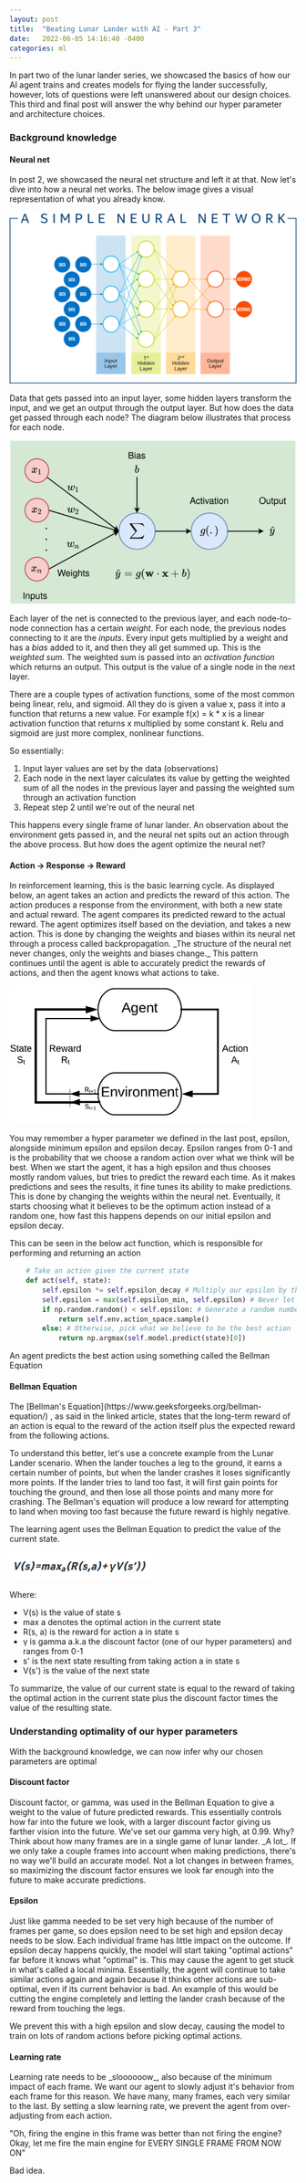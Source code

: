 ```yaml
---
layout: post
title:  "Beating Lunar Lander with AI - Part 3"
date:   2022-06-05 14:16:40 -0400
categories: ml
---
```

In part two of the lunar lander series, we showcased the basics of how our AI agent trains and creates models
for flying the lander successfully, however, lots of questions were left unanswered about our design choices. This
third and final post will answer the why behind our hyper parameter and architecture choices.

<h3>Background knowledge</h3>
<h4>Neural net</h4>
In post 2, we showcased the neural net structure and left it at that. Now let's dive into how a neural net works.
The below image gives a visual representation of what you already know.

![Neural net Simple](/images/neuralnetsimple.png)

Data that gets passed into an input layer,
some hidden layers transform the input, and we get an output through the output layer. 
But how does the data get passed through each node? The diagram below illustrates that process for each node.


![Neural net detailed](/images/neuralnet1node.png)

Each layer of the net is connected to the previous layer, and each node-to-node connection has a certain _weight_.
For each node, the previous nodes connecting to it are the _inputs_. Every input gets multiplied by a weight and has a _bias_
added to it, and then they all get summed up. This is the _weighted sum_.
The weighted sum is passed into an _activation function_ which returns an output. This output is the value 
of a single node in the next layer. 

There are a couple types of activation functions, some of the most common being linear, relu, and sigmoid. All they
do is given a value x, pass it into a function that returns a new value. For example f(x) = k * x is a linear 
activation function that returns x multiplied by some constant k. Relu and sigmoid are just more complex, nonlinear functions.

So essentially:
1. Input layer values are set by the data (observations)
2. Each node in the next layer calculates its value by getting the weighted sum of all the nodes in the previous layer
and passing the weighted sum through an activation function
3. Repeat step 2 until we're out of the neural net

This happens every single frame of lunar lander. An observation about the environment gets passed in, and the neural net
spits out an action through the above process. But how does the agent optimize the neural net?

<h4>Action -> Response -> Reward</h4>
In reinforcement learning, this is the basic learning cycle. As displayed below, an agent takes an action and
predicts the reward of this action.
The action produces a response from the environment, with both a new state and actual reward. The agent compares its predicted reward 
to the actual reward. The agent optimizes itself based on the deviation, and takes a new action. This is done by changing
the weights and biases within its neural net through a process called backpropagation. _The structure of the neural net never
changes, only the weights and biases change._
This pattern continues until the agent is able to accurately predict the rewards of actions, and then the agent knows
what actions to take.

![Reinforcement Learning Cycle](/images/rlcycle.png)

You may remember a hyper parameter we defined in the last post, epsilon, alongside minimum epsilon and epsilon decay.
Epsilon ranges from 0-1 and is the probability that we choose a random action over what we think will be best. When we
start the agent, it has a high epsilon and thus chooses mostly random values, but tries to predict the reward each time.
As it makes predictions and sees the results, it fine tunes its ability to make predictions. This is done by changing 
the weights within the neural net. Eventually, it starts choosing what it believes to be the optimum action instead of
a random one, how fast this happens depends on our initial epsilon and epsilon decay.

This can be seen in the below act function, which is responsible for performing and returning an action

```python
    # Take an action given the current state
    def act(self, state):
        self.epsilon *= self.epsilon_decay # Multiply our epsilon by the decay
        self.epsilon = max(self.epsilon_min, self.epsilon) # Never let epsilon go below the minium value
        if np.random.random() < self.epsilon: # Generate a random number 0-1, if it's less than episolon, do a random action
            return self.env.action_space.sample()
        else: # Otherwise, pick what we believe to be the best action
            return np.argmax(self.model.predict(state)[0])
```

An agent predicts the best action using something called the Bellman Equation

<h4>Bellman Equation</h4>
The [Bellman's Equation](https://www.geeksforgeeks.org/bellman-equation/)
, as said in the linked article, states that the long-term reward of an action is equal to the reward of
the action itself plus the expected reward from the following actions.

To understand this better, let's use a concrete example from the Lunar Lander scenario. When the lander touches a leg
to the ground, it earns a certain number of points, but when the lander crashes it loses significantly more points.
If the lander tries to land too fast, it will first gain points for touching the ground, and then lose all those points
and many more for crashing. The Bellman's equation will produce a low reward for attempting to land when
moving too fast because the future reward is highly negative.

The learning agent uses the Bellman Equation to predict the value of the current state. 

![Bellman Equation](/images/bellman.png)

Where:
* V(s) is the value of state s
* max a denotes the optimal action in the current state
* R(s, a) is the reward for action a in state s
* γ is gamma a.k.a the discount factor (one of our hyper parameters) and ranges from 0-1
* s' is the next state resulting from taking action a in state s
* V(s') is the value of the next state

To summarize, the value of our current state is equal to the reward of taking the optimal action in the current state
plus the discount factor times the value of the resulting state.

<h3>Understanding optimality of our hyper parameters</h3>
With the background knowledge, we can now infer why our chosen parameters are optimal

<h4>Discount factor</h4>
Discount factor, or gamma, was used in the Bellman Equation to give a weight to the value of future predicted rewards.
This essentially controls how far into the future we look, with a larger discount factor giving us farther vision into the future.
We've set our gamma very high, at 0.99. Why? Think about how many frames are in a single game of lunar lander. _A lot_.
If we only take a couple frames into account when making predictions, there's no way we'll build an accurate model. Not a
lot changes in between frames, so maximizing the discount factor ensures we look far enough into the future to make accurate
predictions.

<h4>Epsilon</h4>
Just like gamma needed to be set very high because of the number of frames per game, so does epsilon need to be set high
and epsilon decay needs to be slow. Each individual frame has little impact on the outcome. If epsilon
decay happens quickly, the model will start taking "optimal actions" far before it knows what "optimal" is. This may
cause the agent to get stuck in what's called a local minima. Essentially, the agent will continue to take similar actions
again and again because it thinks other actions are sub-optimal, even if its current behavior is bad. An example of this
would be cutting the engine completely and letting the lander crash because of the reward from touching the legs.

We prevent this with a high epsilon and slow decay, causing the model to train on lots of random actions before picking
optimal actions.

<h4>Learning rate</h4>
Learning rate needs to be _sloooooow_, also because of the minimum impact of each frame. We want our agent to slowly adjust
it's behavior from each frame for this reason. We have many, many frames, each very similar to the last. By setting
a slow learning rate, we prevent the agent from over-adjusting from each action. 

"Oh, firing the engine in this frame was better than not firing the engine? Okay, let me fire the main engine for 
EVERY SINGLE FRAME FROM NOW ON"

Bad idea.

